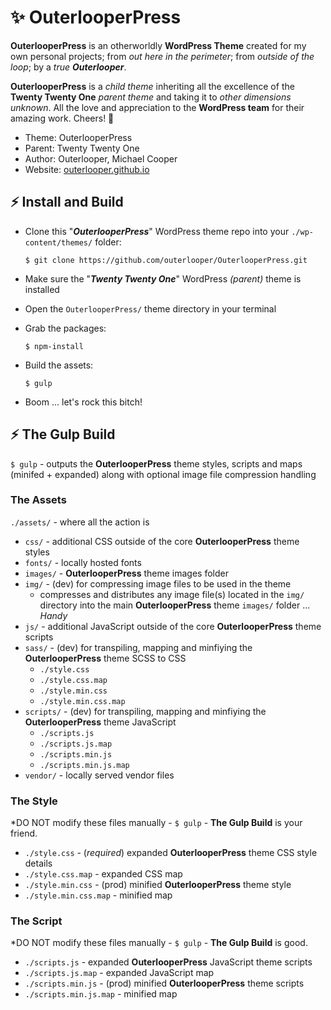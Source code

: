 # &#x2728; OuterlooperPress

**OuterlooperPress** is an otherworldly **WordPress Theme** created for my own personal projects; from *out here in the perimeter*; from *outside of the loop*; by a *true* ***Outerlooper***. 

**OuterlooperPress** is a *child theme* inheriting all the excellence of the **Twenty Twenty One** *parent theme* and taking it to *other dimensions unknown*. All the love and appreciation to the **WordPress team** for their amazing work. Cheers! &#x1F942;

- Theme: OuterlooperPress
- Parent: Twenty Twenty One
- Author: Outerlooper, Michael Cooper
- Website: [outerlooper.github.io](https://outerlooper.github.io/)

## &#x26A1; Install and Build

- Clone this "***OuterlooperPress***" WordPress theme repo into your `./wp-content/themes/` folder:

    `$ git clone https://github.com/outerlooper/OuterlooperPress.git`

- Make sure the "***Twenty Twenty One***" WordPress *(parent)* theme is installed
- Open the `OuterlooperPress/` theme directory in your terminal
- Grab the packages:

    `$ npm-install`

- Build the assets:

    `$ gulp`

- Boom ... let's rock this bitch!

## &#x26A1; The Gulp Build

`$ gulp` - outputs the **OuterlooperPress** theme styles, scripts and maps (minifed + expanded) along with optional image file compression handling

### The Assets

`./assets/` - where all the action is

- `css/` - additional CSS outside of the core **OuterlooperPress** theme styles
- `fonts/` - locally hosted fonts
- `images/` - **OuterlooperPress** theme images folder
- `img/` - (dev) for compressing image files to be used in the theme
  - compresses and distributes any image file(s) located in the `img/` directory into the main **OuterlooperPress** theme `images/` folder ... *Handy*
- `js/` - additional JavaScript outside of the core **OuterlooperPress** theme scripts
- `sass/` - (dev) for transpiling, mapping and minfiying the **OuterlooperPress** theme SCSS to CSS
  - `./style.css`
  - `./style.css.map`
  - `./style.min.css`
  - `./style.min.css.map`
- `scripts/` - (dev) for transpiling, mapping and minfiying the **OuterlooperPress** theme JavaScript
  - `./scripts.js`
  - `./scripts.js.map`
  - `./scripts.min.js`
  - `./scripts.min.js.map`
- `vendor/` - locally served vendor files

### The Style

*DO NOT modify these files manually - `$ gulp` - **The Gulp Build** is your friend.

- `./style.css` - (*required*) expanded **OuterlooperPress** theme CSS style details
- `./style.css.map` - expanded CSS map
- `./style.min.css` - (prod) minified **OuterlooperPress** theme style
- `./style.min.css.map` - minified map

### The Script

*DO NOT modify these files manually - `$ gulp` - **The Gulp Build** is good.

- `./scripts.js` - expanded **OuterlooperPress** JavaScript theme scripts
- `./scripts.js.map` - expanded JavaScript map
- `./scripts.min.js` - (prod) minified **OuterlooperPress** theme scripts
- `./scripts.min.js.map` - minified map